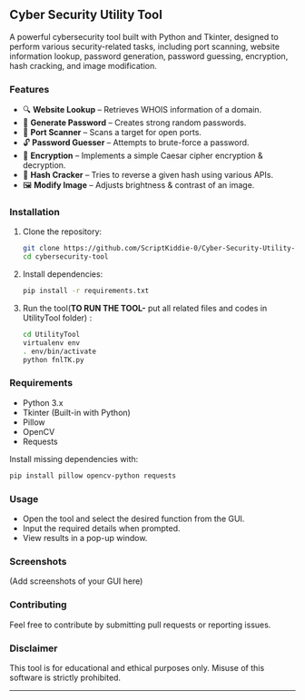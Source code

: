 ## Cyber Security Utility Tool  

A powerful cybersecurity tool built with Python and Tkinter, designed to perform various security-related tasks, including port scanning, website information lookup, password generation, password guessing, encryption, hash cracking, and image modification.  

### Features  

- 🔍 **Website Lookup** – Retrieves WHOIS information of a domain.  
- 🔑 **Generate Password** – Creates strong random passwords.  
- 🎯 **Port Scanner** – Scans a target for open ports.  
- 🔓 **Password Guesser** – Attempts to brute-force a password.  
- 🔐 **Encryption** – Implements a simple Caesar cipher encryption & decryption.  
- 🔎 **Hash Cracker** – Tries to reverse a given hash using various APIs.  
- 🖼️ **Modify Image** – Adjusts brightness & contrast of an image.  

### Installation  

1. Clone the repository:  
   ```sh
   git clone https://github.com/ScriptKiddie-0/Cyber-Security-Utility-Tool.git
   cd cybersecurity-tool
   ```  

2. Install dependencies:  
   ```sh
   pip install -r requirements.txt
   ```

3. Run the tool(**TO RUN THE TOOL-** put all related files and codes in UtilityTool folder) :  
   ```sh
   cd UtilityTool
   virtualenv env
   . env/bin/activate
   python fnlTK.py
   ```  

### Requirements  

- Python 3.x  
- Tkinter (Built-in with Python)  
- Pillow  
- OpenCV  
- Requests  

Install missing dependencies with:  
```sh
pip install pillow opencv-python requests
```  

### Usage  

- Open the tool and select the desired function from the GUI.  
- Input the required details when prompted.  
- View results in a pop-up window.  

### Screenshots  

(Add screenshots of your GUI here)  

### Contributing  

Feel free to contribute by submitting pull requests or reporting issues.  

### Disclaimer  

This tool is for educational and ethical purposes only. Misuse of this software is strictly prohibited.  

---
